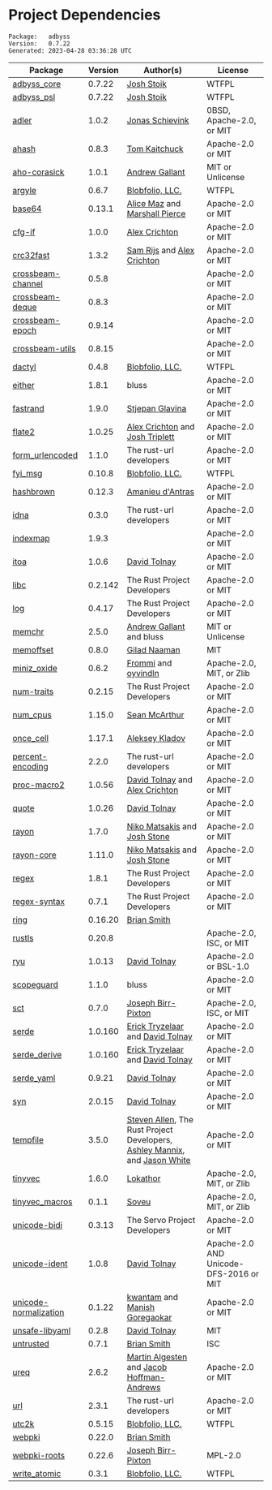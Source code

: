 # Project Dependencies
    Package:   adbyss
    Version:   0.7.22
    Generated: 2023-04-28 03:36:28 UTC

| Package | Version | Author(s) | License |
| ---- | ---- | ---- | ---- |
| [adbyss_core](https://github.com/Blobfolio/adbyss) | 0.7.22 | [Josh Stoik](mailto:josh@blobfolio.com) | WTFPL |
| [adbyss_psl](https://github.com/Blobfolio/adbyss) | 0.7.22 | [Josh Stoik](mailto:josh@blobfolio.com) | WTFPL |
| [adler](https://github.com/jonas-schievink/adler.git) | 1.0.2 | [Jonas Schievink](mailto:jonasschievink@gmail.com) | 0BSD, Apache-2.0, or MIT |
| [ahash](https://github.com/tkaitchuck/ahash) | 0.8.3 | [Tom Kaitchuck](mailto:tom.kaitchuck@gmail.com) | Apache-2.0 or MIT |
| [aho-corasick](https://github.com/BurntSushi/aho-corasick) | 1.0.1 | [Andrew Gallant](mailto:jamslam@gmail.com) | MIT or Unlicense |
| [argyle](https://github.com/Blobfolio/argyle) | 0.6.7 | [Blobfolio, LLC.](mailto:hello@blobfolio.com) | WTFPL |
| [base64](https://github.com/marshallpierce/rust-base64) | 0.13.1 | [Alice Maz](mailto:alice@alicemaz.com) and [Marshall Pierce](mailto:marshall@mpierce.org) | Apache-2.0 or MIT |
| [cfg-if](https://github.com/alexcrichton/cfg-if) | 1.0.0 | [Alex Crichton](mailto:alex@alexcrichton.com) | Apache-2.0 or MIT |
| [crc32fast](https://github.com/srijs/rust-crc32fast) | 1.3.2 | [Sam Rijs](mailto:srijs@airpost.net) and [Alex Crichton](mailto:alex@alexcrichton.com) | Apache-2.0 or MIT |
| [crossbeam-channel](https://github.com/crossbeam-rs/crossbeam) | 0.5.8 |  | Apache-2.0 or MIT |
| [crossbeam-deque](https://github.com/crossbeam-rs/crossbeam) | 0.8.3 |  | Apache-2.0 or MIT |
| [crossbeam-epoch](https://github.com/crossbeam-rs/crossbeam) | 0.9.14 |  | Apache-2.0 or MIT |
| [crossbeam-utils](https://github.com/crossbeam-rs/crossbeam) | 0.8.15 |  | Apache-2.0 or MIT |
| [dactyl](https://github.com/Blobfolio/dactyl) | 0.4.8 | [Blobfolio, LLC.](mailto:hello@blobfolio.com) | WTFPL |
| [either](https://github.com/bluss/either) | 1.8.1 | bluss | Apache-2.0 or MIT |
| [fastrand](https://github.com/smol-rs/fastrand) | 1.9.0 | [Stjepan Glavina](mailto:stjepang@gmail.com) | Apache-2.0 or MIT |
| [flate2](https://github.com/rust-lang/flate2-rs) | 1.0.25 | [Alex Crichton](mailto:alex@alexcrichton.com) and [Josh Triplett](mailto:josh@joshtriplett.org) | Apache-2.0 or MIT |
| [form_urlencoded](https://github.com/servo/rust-url) | 1.1.0 | The rust-url developers | Apache-2.0 or MIT |
| [fyi_msg](https://github.com/Blobfolio/fyi) | 0.10.8 | [Blobfolio, LLC.](mailto:hello@blobfolio.com) | WTFPL |
| [hashbrown](https://github.com/rust-lang/hashbrown) | 0.12.3 | [Amanieu d'Antras](mailto:amanieu@gmail.com) | Apache-2.0 or MIT |
| [idna](https://github.com/servo/rust-url/) | 0.3.0 | The rust-url developers | Apache-2.0 or MIT |
| [indexmap](https://github.com/bluss/indexmap) | 1.9.3 |  | Apache-2.0 or MIT |
| [itoa](https://github.com/dtolnay/itoa) | 1.0.6 | [David Tolnay](mailto:dtolnay@gmail.com) | Apache-2.0 or MIT |
| [libc](https://github.com/rust-lang/libc) | 0.2.142 | The Rust Project Developers | Apache-2.0 or MIT |
| [log](https://github.com/rust-lang/log) | 0.4.17 | The Rust Project Developers | Apache-2.0 or MIT |
| [memchr](https://github.com/BurntSushi/memchr) | 2.5.0 | [Andrew Gallant](mailto:jamslam@gmail.com) and bluss | MIT or Unlicense |
| [memoffset](https://github.com/Gilnaa/memoffset) | 0.8.0 | [Gilad Naaman](mailto:gilad.naaman@gmail.com) | MIT |
| [miniz_oxide](https://github.com/Frommi/miniz_oxide/tree/master/miniz_oxide) | 0.6.2 | [Frommi](mailto:daniil.liferenko@gmail.com) and [oyvindln](mailto:oyvindln@users.noreply.github.com) | Apache-2.0, MIT, or Zlib |
| [num-traits](https://github.com/rust-num/num-traits) | 0.2.15 | The Rust Project Developers | Apache-2.0 or MIT |
| [num_cpus](https://github.com/seanmonstar/num_cpus) | 1.15.0 | [Sean McArthur](mailto:sean@seanmonstar.com) | Apache-2.0 or MIT |
| [once_cell](https://github.com/matklad/once_cell) | 1.17.1 | [Aleksey Kladov](mailto:aleksey.kladov@gmail.com) | Apache-2.0 or MIT |
| [percent-encoding](https://github.com/servo/rust-url/) | 2.2.0 | The rust-url developers | Apache-2.0 or MIT |
| [proc-macro2](https://github.com/dtolnay/proc-macro2) | 1.0.56 | [David Tolnay](mailto:dtolnay@gmail.com) and [Alex Crichton](mailto:alex@alexcrichton.com) | Apache-2.0 or MIT |
| [quote](https://github.com/dtolnay/quote) | 1.0.26 | [David Tolnay](mailto:dtolnay@gmail.com) | Apache-2.0 or MIT |
| [rayon](https://github.com/rayon-rs/rayon) | 1.7.0 | [Niko Matsakis](mailto:niko@alum.mit.edu) and [Josh Stone](mailto:cuviper@gmail.com) | Apache-2.0 or MIT |
| [rayon-core](https://github.com/rayon-rs/rayon) | 1.11.0 | [Niko Matsakis](mailto:niko@alum.mit.edu) and [Josh Stone](mailto:cuviper@gmail.com) | Apache-2.0 or MIT |
| [regex](https://github.com/rust-lang/regex) | 1.8.1 | The Rust Project Developers | Apache-2.0 or MIT |
| [regex-syntax](https://github.com/rust-lang/regex) | 0.7.1 | The Rust Project Developers | Apache-2.0 or MIT |
| [ring](https://github.com/briansmith/ring) | 0.16.20 | [Brian Smith](mailto:brian@briansmith.org) |  |
| [rustls](https://github.com/rustls/rustls) | 0.20.8 |  | Apache-2.0, ISC, or MIT |
| [ryu](https://github.com/dtolnay/ryu) | 1.0.13 | [David Tolnay](mailto:dtolnay@gmail.com) | Apache-2.0 or BSL-1.0 |
| [scopeguard](https://github.com/bluss/scopeguard) | 1.1.0 | bluss | Apache-2.0 or MIT |
| [sct](https://github.com/ctz/sct.rs) | 0.7.0 | [Joseph Birr-Pixton](mailto:jpixton@gmail.com) | Apache-2.0, ISC, or MIT |
| [serde](https://github.com/serde-rs/serde) | 1.0.160 | [Erick Tryzelaar](mailto:erick.tryzelaar@gmail.com) and [David Tolnay](mailto:dtolnay@gmail.com) | Apache-2.0 or MIT |
| [serde_derive](https://github.com/serde-rs/serde) | 1.0.160 | [Erick Tryzelaar](mailto:erick.tryzelaar@gmail.com) and [David Tolnay](mailto:dtolnay@gmail.com) | Apache-2.0 or MIT |
| [serde_yaml](https://github.com/dtolnay/serde-yaml) | 0.9.21 | [David Tolnay](mailto:dtolnay@gmail.com) | Apache-2.0 or MIT |
| [syn](https://github.com/dtolnay/syn) | 2.0.15 | [David Tolnay](mailto:dtolnay@gmail.com) | Apache-2.0 or MIT |
| [tempfile](https://github.com/Stebalien/tempfile) | 3.5.0 | [Steven Allen](mailto:steven@stebalien.com), The Rust Project Developers, [Ashley Mannix](mailto:ashleymannix@live.com.au), and [Jason White](mailto:me@jasonwhite.io) | Apache-2.0 or MIT |
| [tinyvec](https://github.com/Lokathor/tinyvec) | 1.6.0 | [Lokathor](mailto:zefria@gmail.com) | Apache-2.0, MIT, or Zlib |
| [tinyvec_macros](https://github.com/Soveu/tinyvec_macros) | 0.1.1 | [Soveu](mailto:marx.tomasz@gmail.com) | Apache-2.0, MIT, or Zlib |
| [unicode-bidi](https://github.com/servo/unicode-bidi) | 0.3.13 | The Servo Project Developers | Apache-2.0 or MIT |
| [unicode-ident](https://github.com/dtolnay/unicode-ident) | 1.0.8 | [David Tolnay](mailto:dtolnay@gmail.com) | Apache-2.0 AND Unicode-DFS-2016 or MIT |
| [unicode-normalization](https://github.com/unicode-rs/unicode-normalization) | 0.1.22 | [kwantam](mailto:kwantam@gmail.com) and [Manish Goregaokar](mailto:manishsmail@gmail.com) | Apache-2.0 or MIT |
| [unsafe-libyaml](https://github.com/dtolnay/unsafe-libyaml) | 0.2.8 | [David Tolnay](mailto:dtolnay@gmail.com) | MIT |
| [untrusted](https://github.com/briansmith/untrusted) | 0.7.1 | [Brian Smith](mailto:brian@briansmith.org) | ISC |
| [ureq](https://github.com/algesten/ureq) | 2.6.2 | [Martin Algesten](mailto:martin@algesten.se) and [Jacob Hoffman-Andrews](mailto:ureq@hoffman-andrews.com) | Apache-2.0 or MIT |
| [url](https://github.com/servo/rust-url) | 2.3.1 | The rust-url developers | Apache-2.0 or MIT |
| [utc2k](https://github.com/Blobfolio/utc2k) | 0.5.15 | [Blobfolio, LLC.](mailto:hello@blobfolio.com) | WTFPL |
| [webpki](https://github.com/briansmith/webpki) | 0.22.0 | [Brian Smith](mailto:brian@briansmith.org) |  |
| [webpki-roots](https://github.com/rustls/webpki-roots) | 0.22.6 | [Joseph Birr-Pixton](mailto:jpixton@gmail.com) | MPL-2.0 |
| [write_atomic](https://github.com/Blobfolio/write_atomic) | 0.3.1 | [Blobfolio, LLC.](mailto:hello@blobfolio.com) | WTFPL |

